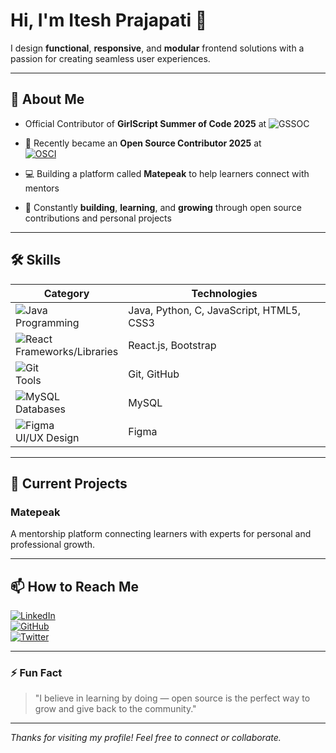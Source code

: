 # Hi, I'm Itesh Prajapati 👋

I design **functional**, **responsive**, and **modular** frontend solutions with a passion for creating seamless user experiences.

---

## 🚀 About Me

- Official Contributor of **GirlScript Summer of Code  2025** at
  ![GSSOC](https://img.shields.io/badge/OSCI-GirlScript%20Summer%20of%20Code%20India-blue?style=flat&logo=opensourceinitiative&logoColor=white)

- 🎉 Recently became an **Open Source Contributor 2025** at  
  [![OSCI](https://img.shields.io/badge/OSCI-Open%20Source%20Connect%20India-blue?style=flat&logo=opensourceinitiative&logoColor=white)](https://oscilabs.in/)  
- 💻 Building a platform called **Matepeak** to help learners connect with mentors
- 🌱 Constantly **building**, **learning**, and **growing** through open source contributions and personal projects

---

## 🛠️ Skills

| Category          | Technologies                                  |
|-------------------|-----------------------------------------------|
| ![Java](https://img.shields.io/badge/Java-ED8B00?style=for-the-badge&logo=java&logoColor=white) <br> Programming       | Java, Python, C, JavaScript, HTML5, CSS3      |
| ![React](https://img.shields.io/badge/React-20232A?style=for-the-badge&logo=react&logoColor=61DAFB) <br> Frameworks/Libraries | React.js, Bootstrap                          |
| ![Git](https://img.shields.io/badge/Git-F05032?style=for-the-badge&logo=git&logoColor=white) <br> Tools             | Git, GitHub                                   |
| ![MySQL](https://img.shields.io/badge/MySQL-4479A1?style=for-the-badge&logo=mysql&logoColor=white) <br> Databases         | MySQL                                         |
| ![Figma](https://img.shields.io/badge/Figma-F24E1E?style=for-the-badge&logo=figma&logoColor=white) <br> UI/UX Design      | Figma                                         |

---

## 🔭 Current Projects

### Matepeak

A mentorship platform connecting learners with experts for personal and professional growth.

---

## 📫 How to Reach Me

[![LinkedIn](https://img.shields.io/badge/LinkedIn-0A66C2?style=for-the-badge&logo=linkedin&logoColor=white)](https://linkedin.com/in/iteshprajapati)  
[![GitHub](https://img.shields.io/badge/GitHub-181717?style=for-the-badge&logo=github&logoColor=white)](https://github.com/iteshprajapati)  
[![Twitter](https://img.shields.io/badge/Twitter-1DA1F2?style=for-the-badge&logo=twitter&logoColor=white)](https://twitter.com/iteshprajapati)

---

### ⚡ Fun Fact

> "I believe in learning by doing — open source is the perfect way to grow and give back to the community."

---

*Thanks for visiting my profile! Feel free to connect or collaborate.*
